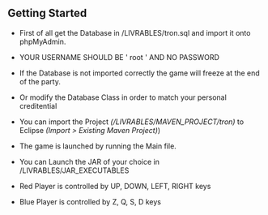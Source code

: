 ## Getting Started

* First of all get the Database in /LIVRABLES/tron.sql and import it onto phpMyAdmin.

* YOUR USERNAME SHOULD BE ' root ' AND NO PASSWORD

* If the Database is not imported correctly the game will freeze at the end of the party.

* Or modify the Database Class in order to match your personal creditential 

* You can import the Project *(/LIVRABLES/MAVEN_PROJECT/tron)* to Eclipse *(Import > Existing Maven Project)*)

* The game is launched by running the Main file.

* You can Launch the JAR of your choice in /LIVRABLES/JAR_EXECUTABLES

* Red Player is controlled by UP, DOWN, LEFT, RIGHT keys

* Blue Player is controlled by Z, Q, S, D keys
